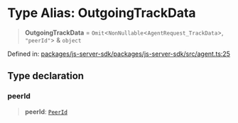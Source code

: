 # Type Alias: OutgoingTrackData

> **OutgoingTrackData** = `Omit`\<`NonNullable`\<`AgentRequest_TrackData`\>, `"peerId"`\> & `object`

Defined in: [packages/js-server-sdk/packages/js-server-sdk/src/agent.ts:25](https://github.com/fishjam-cloud/js-server-sdk/blob/e133f8a6825619e67537d43e8483134d23c7dce1/packages/js-server-sdk/src/agent.ts#L25)

## Type declaration

### peerId

> **peerId**: [`PeerId`](PeerId.md)
